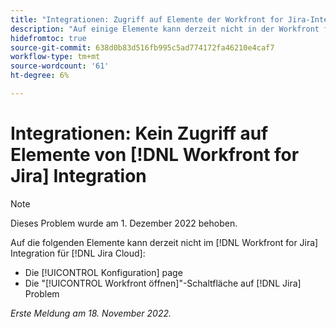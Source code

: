 ```yaml
---
title: "Integrationen: Zugriff auf Elemente der Workfront for Jira-Integration nicht möglich"
description: "Auf einige Elemente kann derzeit nicht in der Workfront für die Jira-Integration für die Jira Cloud zugegriffen werden."
hidefromtoc: true
source-git-commit: 638d0b83d516fb995c5ad774172fa46210e4caf7
workflow-type: tm+mt
source-wordcount: '61'
ht-degree: 6%

---
```



# Integrationen: Kein Zugriff auf Elemente von [!DNL Workfront for Jira] Integration

>[!NOTE]
>
>Dieses Problem wurde am 1. Dezember 2022 behoben.

Auf die folgenden Elemente kann derzeit nicht im [!DNL Workfront for Jira] Integration für [!DNL Jira Cloud]:

* Die [!UICONTROL Konfiguration] page
* Die &quot;[!UICONTROL Workfront öffnen]&quot;-Schaltfläche auf [!DNL Jira] Problem

_Erste Meldung am 18. November 2022._


